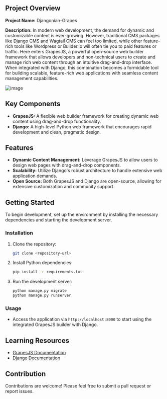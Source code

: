 ## Project Overview

**Project Name:** Djangonian-Grapes

**Description:** 
In modern web development, the demand for dynamic and customizable content is ever-growing. However, traditional CMS packages like Django CMS and Wagtail CMS can feel too limited, while other feature-rich tools like Wordpress or Builder.io will often tie you to paid features or traffic. Here enters GrapesJS, a powerful open-source web builder framework that allows developers and non-technical users to create and manage rich web content through an intuitive drag-and-drop interface. When integrated with Django, this combination becomes a formidable tool for building scalable, feature-rich web applications with seamless content management capabilities.

![image](https://github.com/user-attachments/assets/85fba001-1f9c-40ba-835c-4ec701381345)

## Key Components

- **GrapesJS:** A flexible web builder framework for creating dynamic web content using drag-and-drop functionality.
- **Django:** A high-level Python web framework that encourages rapid development and clean, pragmatic design.

## Features

- **Dynamic Content Management:** Leverage GrapesJS to allow users to design web pages with drag-and-drop components.
- **Scalability:** Utilize Django's robust architecture to handle extensive web application demands.
- **Open Source:** Both GrapesJS and Django are open-source, allowing for extensive customization and community support.

## Getting Started

To begin development, set up the environment by installing the necessary dependencies and starting the development server.

### Installation

1. Clone the repository:
   ```bash
   git clone <repository-url>
   ```

2. Install Python dependencies:
   ```bash
   pip install -r requirements.txt
   ```

3. Run the development server:
   ```bash
   python manage.py migrate
   python manage.py runserver
   ```

### Usage

- Access the application via `http://localhost:8000` to start using the integrated GrapesJS builder with Django.

## Learning Resources

- [GrapesJS Documentation](https://grapesjs.com/docs/)
- [Django Documentation](https://docs.djangoproject.com/en/stable/)

## Contribution

Contributions are welcome! Please feel free to submit a pull request or report issues.

